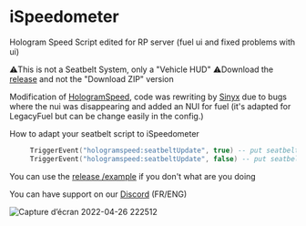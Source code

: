 # iSpeedometer
Hologram Speed Script edited for RP server (fuel ui and fixed problems with ui)

⚠️This is not a Seatbelt System, only a "Vehicle HUD"
⚠️Download the <a href="https://github.com/idev-co/iSpeedometer/releases/tag/main">release</a> and not the "Download ZIP" version

Modification of <a href="https://github.com/kasuganosoras/hologramspeed">HologramSpeed</a>, code was rewriting by <a href="https://github.com/s1nyx">Sinyx</a> due to
bugs where the nui was disappearing and added an NUI for fuel (it's adapted for LegacyFuel but can be change easily in the config.)

How to adapt your seatbelt script to iSpeedometer
```lua
     TriggerEvent("hologramspeed:seatbeltUpdate", true) -- put seatbelt to ON (in HUD)
     TriggerEvent("hologramspeed:seatbeltUpdate", false) -- put seatbelt to OFF (in HUD)
```
You can use the <a href ="https://github.com/idev-co/iSpeedometer/releases/tag/seatbelt">release /example</a> if you don't what are you doing

You can have support on our <a href="https://discord.gg/8ecXhFXqR4">Discord</a> (FR/ENG)


![Capture d’écran 2022-04-26 222512](https://user-images.githubusercontent.com/40030799/165386454-b5a423b9-eaa4-44de-a692-dc3ae52db71d.png)
